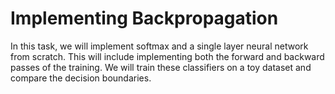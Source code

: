 # Implementing Backpropagation
In this task, we will implement softmax and a single layer neural network from scratch. This will include implementing both the forward and backward passes of the training.
We will train these classifiers on a toy dataset and compare the decision boundaries.
